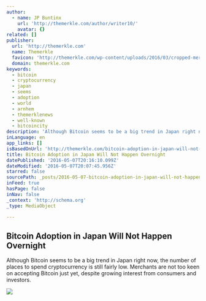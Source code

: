 ```yaml
---
author:
  - name: JP Buntinx
    url: 'http://themerkle.com/author/writer10/'
    avatar: {}
related: []
publisher:
  url: 'http://themerkle.com'
  name: Themerkle
  favicon: 'http://themerkle.com/wp-content/uploads/2016/03/cropped-merkle-white-1-192x192.png'
  domain: themerkle.com
keywords:
  - bitcoin
  - cryptocurrency
  - japan
  - seems
  - adoption
  - world
  - arnhem
  - themerklenews
  - well-known
  - bitcoincity
description: 'Although Bitcoin seems to be a big trend in Japan right now, the number of places to spend cryptocurrency is still fairly low. Merchants are not too keen on accepting Bitcoin just yet, despite growing interest from consumers and investors.'
inLanguage: en
app_links: []
isBasedOnUrl: 'http://themerkle.com/bitcoin-adoption-in-japan-will-not-happen-overnight/'
title: Bitcoin Adoption in Japan Will Not Happen Overnight
datePublished: '2016-05-07T20:16:10.099Z'
dateModified: '2016-05-07T20:07:45.956Z'
starred: false
sourcePath: _posts/2016-05-07-bitcoin-adoption-in-japan-will-not-happen-overnight.md
inFeed: true
hasPage: false
inNav: false
_context: 'http://schema.org'
_type: MediaObject

---
```

<article style=""><h1>Bitcoin Adoption in Japan Will Not Happen Overnight</h1><p>Although Bitcoin seems to be a big trend in Japan right now, the number of places to spend cryptocurrency is still fairly low. Merchants are not too keen on accepting Bitcoin just yet, despite growing interest from consumers and investors.</p><img src="http://themerkle.com/wp-content/uploads/2016/05/shutterstock_352887497-e1462651206511.jpg" /></article>